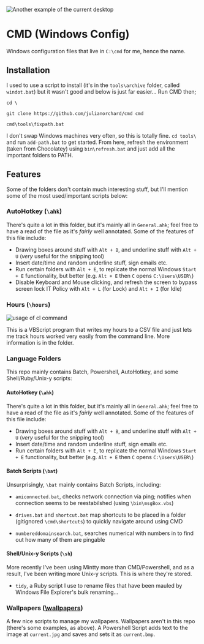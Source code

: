 ![Another example of the current desktop](wallpapers/current.bmp)

# CMD (Windows Config)

Windows configuration files that live in `C:\cmd` for me, hence the name.

## Installation

I used to use a script to install (it's in the
`tools\archive` folder, called `windot.bat`) but
it wasn't good and below is just far easier... Run
CMD then;

`cd \`

`git clone https://github.com/julianorchard/cmd cmd`

`cmd\tools\fixpath.bat`

I don't swap Windows machines very often, so this
is totally fine. `cd tools\` and run `add-path.bat` to get started. From here,
refresh the environment (taken from Chocolatey) using `bin\refresh.bat` and
just add all the important folders to PATH.

## Features

Some of the folders don't contain much interesting stuff, but I'll mention some
of the most used/important scripts below: 

### AutoHotkey (`\ahk`)

There's quite a lot in this folder, but it's mainly all in `General.ahk`; feel
free to have a read of the file as it's *fairly* well annotated. Some of the
features of this file include: 

- Drawing boxes around stuff with `Alt + B`, and
    underline stuff with `Alt + U` (*very* useful for the
    snipping tool)
- Insert date/time and random underline stuff,
    sign emails etc.
- Run certain folders with `Alt + E`, to replicate
    the normal Windows `Start + E` functionality,
    but better (e.g. `Alt + E` then `C` opens `C:\Users\USER\`)
- Disable Keyboard and Mouse clicking, and refresh the screen to bypass screen
lock IT Policy with `Alt + L` (for Lock) and `Alt + I` (for Idle)

### Hours (`\hours`)

![usage of cl command](screenshot.png)

This is a VBScript program that writes my hours to a CSV file and just lets me
track hours worked very easily from the command line. More information is in the
folder.

### Language Folders

This repo mainly contains Batch, Powershell,
AutoHotkey, and some Shell/Ruby/Unix-y scripts: 

#### AutoHotkey (`\ahk`)

There's quite a lot in this folder, but it's mainly all in `General.ahk`; feel
free to have a read of the file as it's *fairly* well annotated. Some of the
features of this file include: 

- Drawing boxes around stuff with `Alt + B`, and
    underline stuff with `Alt + U` (*very* useful for the
    snipping tool)
- Insert date/time and random underline stuff,
    sign emails etc.
- Run certain folders with `Alt + E`, to replicate
    the normal Windows `Start + E` functionality,
    but better (e.g. `Alt + E` then `C` opens `C:\Users\USER\`)

#### Batch Scripts (`\bat`)

Unsurprisingly, `\bat` mainly contains Batch
Scripts, including: 

- `amiconnected.bat`, checks network connection
via ping; notifies when connection seems to be
reestabilshed (using `\bin\msgBox.vbs`)

- `drives.bat` and `shortcut.bat` map shortcuts to
be placed in a folder (gitignored
`\cmd\shortcuts`) to quickly navigate around using
CMD

- `numbereddomainsearch.bat`, searches numerical
with numbers in to find out how many of them are
pingable

#### Shell/Unix-y Scripts (`\sh`)

More recently I've been using Mintty more than
CMD/Powershell, and as a result, I've been writing
more Unix-y scripts. This is where they're stored. 

- `tidy`, a Ruby script I use to rename files that
have been mauled by Windows File Explorer's bulk
renaming...

### Wallpapers ([\wallpapers](https://github.com/julianorchard/cmd/tree/main/wallpapers))

A few nice scripts to manage my wallpapers. Wallpapers aren't in this repo
(there's some examples, as above). A Powershell
Script adds text to the image at `current.jpg` and
saves and sets it as `current.bmp`.

